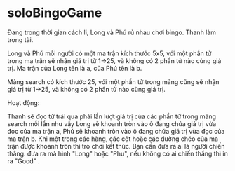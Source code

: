 # soloBingoGame
Đang trong thời gian cách li, Long và Phú rủ nhau chơi bingo. Thanh làm trọng tài.

Long và Phú mỗi người có một ma trận kích thước 5x5, với một phần tử trong ma trận sẽ nhận giá trị từ 1->25, và không có 2 phần tử nào cùng giá trị. Ma trận của Long tên là a, của Phú tên là b.

Mảng search có kích thước 25, với một phần tử trong mảng cũng sẽ nhận giá trị từ 1->25, và không có 2 phần tử nào cùng giá trị.

Hoạt động:

Thanh sẽ đọc từ trái qua phải lần lượt giá trị của các phần tử trong mảng search mỗi lần như vậy Long sẽ khoanh tròn vào ô đang chứa giá trị vừa đọc của ma trận a, Phú sẽ khoanh tròn vào ô đang chứa giá trị vừa đọc của ma trận b.
Khi một trong các hàng, các cột hoặc các đường chéo của ma trận được khoanh tròn thì trò chơi kết thúc.
Bạn cần đưa ra ai là người chiến thắng. đưa ra mà hình "Long" hoặc "Phu", nếu không có ai chiến thắng thì in ra "Good" .
